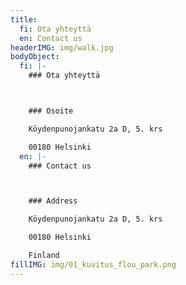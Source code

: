 ```yaml
---
title:
  fi: Ota yhteyttä
  en: Contact us
headerIMG: img/walk.jpg
bodyObject:
  fi: |-
    ### Ota yhteyttä



    ### Osoite

    Köydenpunojankatu 2a D, 5. krs

    00180 Helsinki
  en: |-
    ### Contact us



    ### Address

    Köydenpunojankatu 2a D, 5. krs

    00180 Helsinki

    Finland
fillIMG: img/01_kuvitus_flou_park.png
---
```

